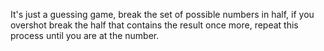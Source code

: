 It's just a guessing game, break the set of possible numbers in half, if you overshot break the half that contains the result once more, repeat this process until you are at the number.
